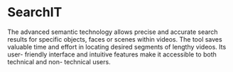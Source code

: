 # SearchIT
The advanced semantic technology allows precise and accurate search results for specific objects, faces or scenes within videos. The tool saves valuable time and effort in locating desired segments of lengthy videos. Its user- friendly interface and intuitive features make it accessible to both technical and non- technical users.

